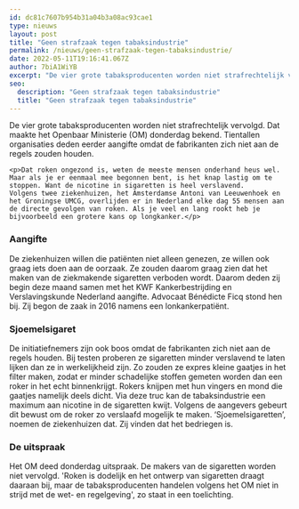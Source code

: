 ```yaml
---
id: dc81c7607b954b31a04b3a08ac93cae1
type: nieuws
layout: post
title: "Geen strafzaak tegen tabaksindustrie"
permalink: /nieuws/geen-strafzaak-tegen-tabaksindustrie/
date: 2022-05-11T19:16:41.067Z
author: 7biA1WiYB
excerpt: "De vier grote tabaksproducenten worden niet strafrechtelijk vervolgd. Dat maakte het Openbaar Ministerie (OM) donderdag bekend. Tientallen organisaties deden eerder aangifte omdat de fabrikanten zich niet aan de regels zouden houden.  "
seo:
  description: "Geen strafzaak tegen tabaksindustrie"
  title: "Geen strafzaak tegen tabaksindustrie"
---
```

De vier grote tabaksproducenten worden niet strafrechtelijk vervolgd. Dat maakte het Openbaar Ministerie (OM) donderdag bekend. Tientallen organisaties deden eerder aangifte omdat de fabrikanten zich niet aan de regels zouden houden.  

    <p>Dat roken ongezond is, weten de meeste mensen onderhand heus wel. Maar als je er eenmaal mee begonnen bent, is het knap lastig om te stoppen. Want de nicotine in sigaretten is heel verslavend. Volgens twee ziekenhuizen, het Amsterdamse Antoni van Leeuwenhoek en het Groningse UMCG, overlijden er in Nederland elke dag 55 mensen aan de directe gevolgen van roken. Als je veel en lang rookt heb je bijvoorbeeld een grotere kans op longkanker.</p>
<h3>Aangifte</h3>
<p>De ziekenhuizen willen die patiënten niet alleen genezen, ze willen ook graag iets doen aan de oorzaak. Ze zouden daarom graag zien dat het maken van de ziekmakende sigaretten verboden wordt. Daarom deden zij begin deze maand samen met het KWF Kankerbestrijding en Verslavingskunde Nederland aangifte. Advocaat Bénédicte Ficq stond hen bij. Zij begon de zaak in 2016 namens een lonkankerpatiënt.</p>
<h3>Sjoemelsigaret</h3>
<p>De initiatiefnemers zijn ook boos omdat de fabrikanten zich niet aan de regels houden. Bij testen proberen ze sigaretten minder verslavend te laten lijken dan ze in werkelijkheid zijn. Zo zouden ze expres kleine gaatjes in het filter maken, zodat er minder schadelijke stoffen gemeten worden dan een roker in het echt binnenkrijgt. Rokers knijpen met hun vingers en mond die gaatjes namelijk deels dicht. Via deze truc kan de tabaksindustrie een maximum aan nicotine in de sigaretten kwijt. Volgens de aangevers gebeurt dit bewust om de roker zo verslaafd mogelijk te maken. ‘Sjoemelsigaretten’, noemen de ziekenhuizen dat. Zij vinden dat het bedriegen is. </p>
<h3>De uitspraak</h3>
<p>Het OM deed donderdag uitspraak. De makers van de sigaretten worden niet vervolgd. 'Roken is dodelijk en het ontwerp van sigaretten draagt daaraan bij, maar de tabaksproducenten handelen volgens het OM niet in strijd met de wet- en regelgeving', zo staat in een toelichting.</p>  
